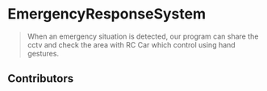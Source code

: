 # EmergencyResponseSystem
> When an emergency situation is detected, our program can share the cctv and check the area with RC Car which control using hand gestures.

Contributors
------------
